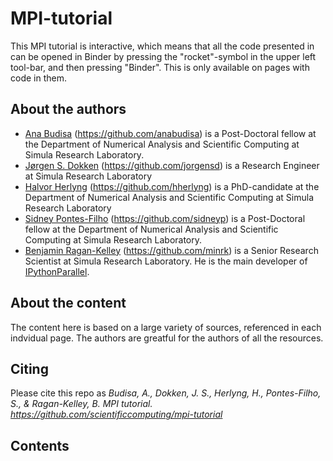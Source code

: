 # MPI-tutorial

This MPI tutorial is interactive, which means that all the code presented in can be opened in Binder by pressing the "rocket"-symbol in the upper left tool-bar, and then pressing "Binder". This is only available on pages with code in them.

## About the authors
- [Ana Budisa](https://www.simula.no/people/ana) (https://github.com/anabudisa) is a Post-Doctoral fellow at the Department of Numerical Analysis and Scientific Computing at Simula Research Laboratory.
- [Jørgen S. Dokken](https://www.simula.no/people/dokken) (https://github.com/jorgensd) is a Research Engineer at Simula Research Laboratory
- [Halvor Herlyng](https://www.simula.no/people/hherlyng) (https://github.com/hherlyng) is a PhD-candidate at the Department of Numerical Analysis and Scientific Computing at Simula Research Laboratory
- [Sidney Pontes-Filho](https://www.simula.no/people/sidney) (https://github.com/sidneyp)  is a Post-Doctoral fellow at the Department of Numerical Analysis and Scientific Computing at Simula Research Laboratory.
- [Benjamin Ragan-Kelley](https://www.simula.no/people/benjaminrk) (https://github.com/minrk) is a Senior Research Scientist at Simula Research Laboratory. He is the main developer of [IPythonParallel](https://ipyparallel.readthedocs.io/).

## About the content

The content here is based on a large variety of sources, referenced in each indvidual page.
The authors are greatful for the authors of all the resources.

## Citing
Please cite this repo as
*Budisa, A., Dokken, J. S., Herlyng, H., Pontes-Filho, S., & Ragan-Kelley, B. MPI tutorial. https://github.com/scientificcomputing/mpi-tutorial*

## Contents
```{tableofcontents}
```